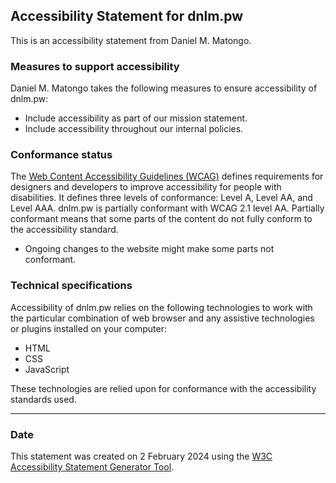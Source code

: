 Accessibility Statement for dnlm.pw
-----------------------------------

This is an accessibility statement from Daniel M. Matongo.

### Measures to support accessibility

Daniel M. Matongo takes the following measures to ensure accessibility of dnlm.pw:

*   Include accessibility as part of our mission statement.
*   Include accessibility throughout our internal policies.

### Conformance status

The [Web Content Accessibility Guidelines (WCAG)](https://www.w3.org/WAI/standards-guidelines/wcag/) defines requirements for designers and developers to improve accessibility for people with disabilities. It defines three levels of conformance: Level A, Level AA, and Level AAA. dnlm.pw is partially conformant with WCAG 2.1 level AA. Partially conformant means that some parts of the content do not fully conform to the accessibility standard.

*   Ongoing changes to the website might make some parts not conformant.

### Technical specifications

Accessibility of dnlm.pw relies on the following technologies to work with the particular combination of web browser and any assistive technologies or plugins installed on your computer:

*   HTML
*   CSS
*   JavaScript

These technologies are relied upon for conformance with the accessibility standards used.

* * *

### Date

This statement was created on 2 February 2024 using the [W3C Accessibility Statement Generator Tool](https://www.w3.org/WAI/planning/statements/).
